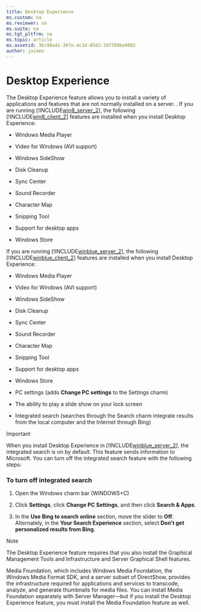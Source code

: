 ```yaml
---
title: Desktop Experience
ms.custom: na
ms.reviewer: na
ms.suite: na
ms.tgt_pltfrm: na
ms.topic: article
ms.assetid: 36c98a41-36fe-4c1d-8582-3d7709be0882
author: jaimeo
---
```

# Desktop Experience
The Desktop Experience feature allows you to install a variety of applications and features that are not normally installed on a server. . If you are running [!INCLUDE[win8_server_2](../Token/win8_server_2_md.md)], the following [!INCLUDE[win8_client_2](../Token/win8_client_2_md.md)] features are installed when you install Desktop Experience:  
  
-   Windows Media Player  
  
-   Video for Windows \(AVI support\)  
  
-   Windows SideShow  
  
-   Disk Cleanup  
  
-   Sync Center  
  
-   Sound Recorder  
  
-   Character Map  
  
-   Snipping Tool  
  
-   Support for desktop apps  
  
-   Windows Store  
  
If you are running [!INCLUDE[winblue_server_2](../Token/winblue_server_2_md.md)], the following [!INCLUDE[winblue_client_2](../Token/winblue_client_2_md.md)] features are installed when you install Desktop Experience:  
  
-   Windows Media Player  
  
-   Video for Windows \(AVI support\)  
  
-   Windows SideShow  
  
-   Disk Cleanup  
  
-   Sync Center  
  
-   Sound Recorder  
  
-   Character Map  
  
-   Snipping Tool  
  
-   Support for desktop apps  
  
-   Windows Store  
  
-   PC settings \(adds **Change PC settings** to the Settings charm\)  
  
-   The ability to play a slide show on your lock screen  
  
-   Integrated search \(searches through the Search charm integrate results from the local computer and the Internet through Bing\)  
  
> [!IMPORTANT]  
> When you install Desktop Experience in [!INCLUDE[winblue_server_2](../Token/winblue_server_2_md.md)], the integrated search is on by default. This feature sends information to Microsoft. You can turn off the integrated search feature with the following steps:  
  
### To turn off integrated search  
  
1.  Open the Windows charm bar \(WINDOWS\+C\)  
  
2.  Click **Settings**, click **Change PC Settings**, and then click **Search & Apps**.  
  
3.  In the **Use Bing to search online** section, move the slider to **Off**. Alternately, in the **Your Search Experience** section, select **Don’t get personalized results from Bing**.  
  
> [!NOTE]  
> The Desktop Experience feature requires that you also install the Graphical Management Tools and Infrastructure and Server Graphical Shell features.  
  
Media Foundation, which includes Windows Media Foundation, the Windows Media Format SDK, and a server subset of DirectShow, provides the infrastructure required for applications and services to transcode, analyze, and generate thumbnails for media files. You can install Media Foundation separately with Server Manager—but if you install the Desktop Experience feature, you must install the Media Foundation feature as well.  
  
